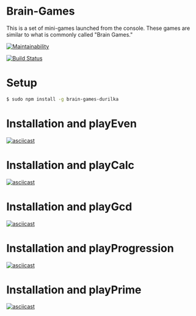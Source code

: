 # Brain-Games
This is a set of mini-games launched from the console. These games are similar to what is commonly called "Brain Games."

[![Maintainability](https://api.codeclimate.com/v1/badges/f5f7aa823c7a7e06de4d/maintainability)](https://codeclimate.com/github/durilka/project-lvl1-s474/maintainability)

[![Build Status](https://travis-ci.com/durilka/project-lvl1-s474.svg?branch=master)](https://travis-ci.com/durilka/project-lvl1-s474)

# Setup 
```sh
$ sudo npm install -g brain-games-durilka
```


# Installation and playEven
[![asciicast](https://asciinema.org/a/2bHsDT7NdpXoq7jM45iMSl10r.svg)](https://asciinema.org/a/2bHsDT7NdpXoq7jM45iMSl10r)

# Installation and playCalc
[![asciicast](https://asciinema.org/a/lBIwntW2W5eD6q1q7424pfxAX.svg)](https://asciinema.org/a/lBIwntW2W5eD6q1q7424pfxAX)

# Installation and playGcd 
[![asciicast](https://asciinema.org/a/TEWSxKYDKL8KXmtc65S7PYJMa.svg)](https://asciinema.org/a/TEWSxKYDKL8KXmtc65S7PYJMa)

# Installation and playProgression
[![asciicast](https://asciinema.org/a/S838hLhVmKpiV7lRCOIOLt8LR.svg)](https://asciinema.org/a/S838hLhVmKpiV7lRCOIOLt8LR)

# Installation and playPrime
[![asciicast](https://asciinema.org/a/LJy4yYMBIT3HdYugo1zgRTMYG.svg)](https://asciinema.org/a/LJy4yYMBIT3HdYugo1zgRTMYG)

